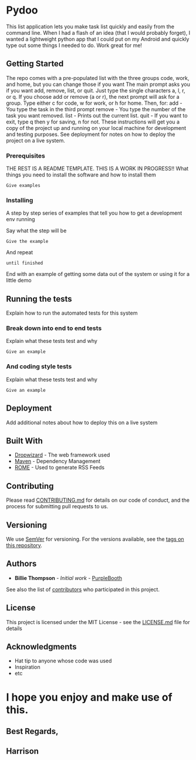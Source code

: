# Pydoo

This list application lets you make task list quickly and easily from the command line. When I had a flash of an idea (that I would probably forget), I wanted a lightweight python app that I could put on my Android and quickly type out some things I needed to do. Work great for me!  


## Getting Started

The repo comes with a pre-populated list with the three groups 
code, work, and home, but you can change those if you want
The main prompt asks you if you want add, remove, list, or quit. 
Just type the single characters a, l, r, or q. 
If you choose add or remove (a or r), the next prompt will ask
for a group. Type either c for code, w for work, or h for home.
Then, for:
add - You type the task in the third prompt
remove - You type the number of the task you want removed.
list - Prints out the current list.
quit - If you want to exit, type q then y for saving, n for not.
These instructions will get you a copy of the project up and running on your local machine for development and testing purposes. See deployment for notes on how to deploy the project on a live system.

### Prerequisites
THE REST IS A README TEMPLATE. THIS IS A WORK IN PROGRESS!!
What things you need to install the software and how to install them

```
Give examples
```

### Installing

A step by step series of examples that tell you how to get a development env running

Say what the step will be

```
Give the example
```

And repeat

```
until finished
```

End with an example of getting some data out of the system or using it for a little demo

## Running the tests

Explain how to run the automated tests for this system

### Break down into end to end tests

Explain what these tests test and why

```
Give an example
```

### And coding style tests

Explain what these tests test and why

```
Give an example
```

## Deployment

Add additional notes about how to deploy this on a live system

## Built With

* [Dropwizard](http://www.dropwizard.io/1.0.2/docs/) - The web framework used
* [Maven](https://maven.apache.org/) - Dependency Management
* [ROME](https://rometools.github.io/rome/) - Used to generate RSS Feeds

## Contributing

Please read [CONTRIBUTING.md](https://gist.github.com/PurpleBooth/b24679402957c63ec426) for details on our code of conduct, and the process for submitting pull requests to us.

## Versioning

We use [SemVer](http://semver.org/) for versioning. For the versions available, see the [tags on this repository](https://github.com/your/project/tags). 

## Authors

* **Billie Thompson** - *Initial work* - [PurpleBooth](https://github.com/PurpleBooth)

See also the list of [contributors](https://github.com/your/project/contributors) who participated in this project.

## License

This project is licensed under the MIT License - see the [LICENSE.md](LICENSE.md) file for details

## Acknowledgments

* Hat tip to anyone whose code was used
* Inspiration
* etc


# I hope you enjoy and make use of this.

## Best Regards,

## Harrison
